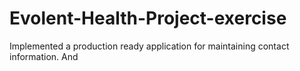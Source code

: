 # Evolent-Health-Project-exercise
Implemented a production ready application for maintaining contact information. And 
